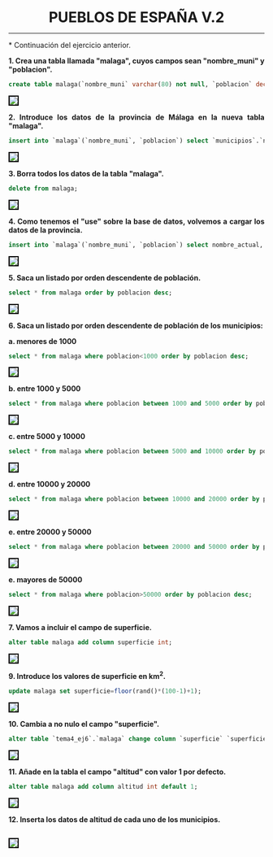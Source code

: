 <style>
  h1{
    text-align: center;
    font-weight: bold;
    border: none;
    margin-bottom: 0px;
  }

  p{
    text-align: justify;
  }

  img{
    border: 2px solid black;
  }
</style>

<h1>PUEBLOS DE ESPAÑA V.2</h1>

<hr>

<p>* Continuación del ejercicio anterior.</p>

<p><b>1. Crea una tabla llamada "malaga", cuyos campos sean "nombre_muni" y "poblacion".</b></p>

```sql
create table malaga(`nombre_muni` varchar(80) not null, `poblacion` decimal(9, 0) not null, primary key(`nombre_muni`));
```

<img src="img/1.png">

<p><b>2. Introduce los datos de la provincia de Málaga en la nueva tabla "malaga".</b></p>

```sql
insert into `malaga`(`nombre_muni`, `poblacion`) select `municipios`.`nombre_actual`, `municipios`.`poblacion_muni` from municipios where provincia="málaga";
```

<img src="img/2.png">

<p><b>3. Borra todos los datos de la tabla "malaga".</b></p>

```sql
delete from malaga;
```

<img src="img/3.png">

<p><b>4. Como tenemos el "use" sobre la base de datos, volvemos a cargar los datos de la provincia.</b></p>

```sql
insert into `malaga`(`nombre_muni`, `poblacion`) select nombre_actual, poblacion_muni from municipios where provincia="málaga";
```

<img src="img/4.png">

<p><b>5. Saca un listado por orden descendente de población.</b></p>

```sql
select * from malaga order by poblacion desc;
```

<img src="img/5.png">

<p><b>6. Saca un listado por orden descendente de población de los municipios:</b></p>

<p><b>a. menores de 1000</b></p>

```sql
select * from malaga where poblacion<1000 order by poblacion desc;
```

<img src="img/6.1.png">

<p><b>b. entre 1000 y 5000</b></p>

```sql
select * from malaga where poblacion between 1000 and 5000 order by poblacion desc;
```

<img src="img/6.2.png">

<p><b>c. entre 5000 y 10000</b></p>

```sql
select * from malaga where poblacion between 5000 and 10000 order by poblacion desc;
```

<img src="img/6.3.png">

<p><b>d. entre 10000 y 20000</b></p>

```sql
select * from malaga where poblacion between 10000 and 20000 order by poblacion desc;
```

<img src="img/6.4.png">

<p><b>e. entre 20000 y 50000</b></p>

```sql
select * from malaga where poblacion between 20000 and 50000 order by poblacion desc;
```

<img src="img/6.5.png">

<p><b>e. mayores de 50000</b></p>

```sql
select * from malaga where poblacion>50000 order by poblacion desc;
```

<img src="img/6.6.png">

<p><b>7. Vamos a incluir el campo de superficie.</b></p>

```sql
alter table malaga add column superficie int;
```

<img src="img/7.png">

<p><b>9. Introduce los valores de superficie en km<sup>2</sup>.</b></p>

```sql
update malaga set superficie=floor(rand()*(100-1)+1);
```

<img src="img/9.png">

<p><b>10. Cambia a no nulo el campo "superficie".</b></p>

```sql
alter table `tema4_ej6`.`malaga` change column `superficie` `superficie` decimal(10, 4) not null;
```

<img src="img/10.png">

<p><b>11. Añade en la tabla el campo "altitud" con valor 1 por defecto.</b></p>

```sql
alter table malaga add column altitud int default 1;
```

<img src="img/11.png">

<p><b>12. Inserta los datos de altitud de cada uno de los municipios.</b></p>

```sql

```

<img src="img/12.png">